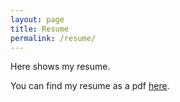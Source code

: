 ```yaml
---
layout: page
title: Resume
permalink: /resume/
---
```


Here shows my resume.

You can find my resume as a pdf [here](https://drive.google.com/file/d/1NyGHJEmZv3kijOHw8AQ1yj5DQPglmFeT/view?usp=sharing).
